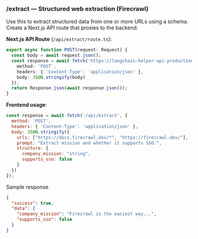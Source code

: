 ### /extract — Structured web extraction (Firecrawl)

Use this to extract structured data from one or more URLs using a schema. Create a Next.js API route that proxies to the backend.

**Next.js API Route** (`/api/extract/route.ts`):
```typescript
export async function POST(request: Request) {
  const body = await request.json();
  const response = await fetch('https://langchain-helper-api-production.up.railway.app/extract', {
    method: 'POST',
    headers: { 'Content-Type': 'application/json' },
    body: JSON.stringify(body)
  });
  return Response.json(await response.json());
}
```

**Frontend usage**:
```javascript
const response = await fetch('/api/extract', {
  method: 'POST',
  headers: { 'Content-Type': 'application/json' },
  body: JSON.stringify({
    urls: ["https://docs.firecrawl.dev/*", "https://firecrawl.dev/"],
    prompt: "Extract mission and whether it supports SSO.",
    structure: {
      company_mission: "string",
      supports_sso: false
    }
  })
});
```

Sample response
```json
{
  "success": true,
  "data": {
    "company_mission": "Firecrawl is the easiest way...",
    "supports_sso": false
  }
}
```


